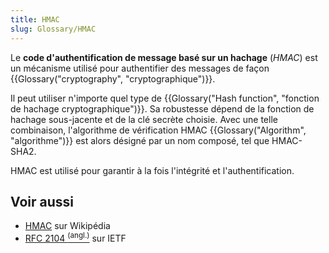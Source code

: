 ```yaml
---
title: HMAC
slug: Glossary/HMAC
---
```


Le **code d'authentification de message basé sur un hachage** (_HMAC_) est un mécanisme utilisé pour authentifier des messages de façon {{Glossary("cryptography", "cryptographique")}}.

Il peut utiliser n'importe quel type de {{Glossary("Hash function", "fonction de hachage cryptographique")}}. Sa robustesse dépend de la fonction de hachage sous-jacente et de la clé secrète choisie. Avec une telle combinaison, l'algorithme de vérification HMAC {{Glossary("Algorithm", "algorithme")}} est alors désigné par un nom composé, tel que HMAC-SHA2.

HMAC est utilisé pour garantir à la fois l'intégrité et l'authentification.

## Voir aussi

- [HMAC](https://fr.wikipedia.org/wiki/HMAC) sur Wikipédia
- [RFC 2104 <sup>(angl.)</sup>](https://www.ietf.org/rfc/rfc2104.txt) sur IETF
